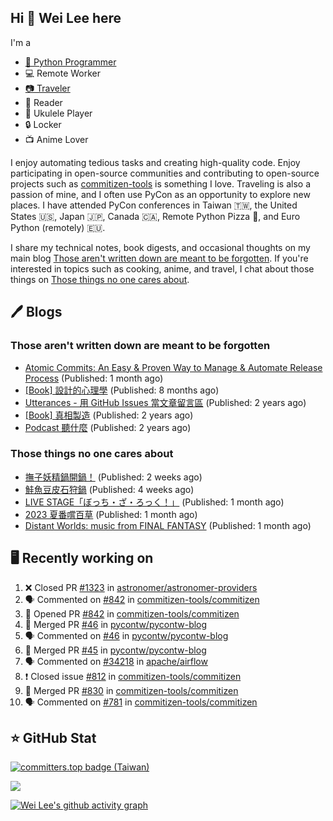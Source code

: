 ## Hi 👋 Wei Lee here

I'm a

* [🐍 Python Programmer](https://pycon-note.wei-lee.me/)
* 💻 Remote Worker
* [📷 Traveler](https://travlog.wei-lee.me/)
* 📖 Reader
* 🎵 Ukulele Player
* 🔒 Locker
* 📺 Anime Lover

I enjoy automating tedious tasks and creating high-quality code. Enjoy participating in open-source communities and contributing to open-source projects such as [commitizen-tools](https://github.com/commitizen-tools) is something I love. Traveling is also a passion of mine, and I often use PyCon as an opportunity to explore new places. I have attended PyCon conferences in Taiwan 🇹🇼, the United States 🇺🇸, Japan 🇯🇵, Canada 🇨🇦, Remote Python Pizza 🍕, and Euro Python (remotely) 🇪🇺.

I share my technical notes, book digests, and occasional thoughts on my main blog [Those aren't written down are meant to be forgotten](https://blog.wei-lee.me/). If you're interested in topics such as cooking, anime, and travel, I chat about those things on [Those things no one cares about](https://travlog.wei-lee.me/).

## 🖊️ Blogs

### Those aren't written down are meant to be forgotten

* [Atomic Commits: An Easy &amp; Proven Way to Manage &amp; Automate Release Process](https://blog.wei-lee.me/posts/tech/2023/08/atomic-commits-coscup-2023) (Published: 1 month ago)
* [[Book] 設計的心理學](https://blog.wei-lee.me/posts/book/2023/01/the-design-of-everyday-things) (Published: 8 months ago)
* [Utterances - 用 GitHub Issues 當文章留言區](https://blog.wei-lee.me/posts/tech/2022/02/use-github-issues-as-comment-system) (Published: 2 years ago)
* [[Book] 真相製造](https://blog.wei-lee.me/posts/book/2022/02/reality-is-business) (Published: 2 years ago)
* [Podcast 聽什麼](https://blog.wei-lee.me/posts/gossiping/2021/12/podcast-i-listen-to) (Published: 2 years ago)

### Those things no one cares about

* [撫子妖精鍋開鍋！](https://travlog.wei-lee.me/posts/cook/2023/08/season-nadeshiko-pot) (Published: 2 weeks ago)
* [鮭魚豆皮石狩鍋](https://travlog.wei-lee.me/posts/cook/2023/08/yuru-camp-salmon-pot) (Published: 4 weeks ago)
* [LIVE STAGE「ぼっち・ざ・ろっく！」](https://travlog.wei-lee.me/posts/review/2023/08/btr-stage) (Published: 1 month ago)
* [2023 夏番嚐百草](https://travlog.wei-lee.me/posts/review/2023/07/what-i-will-watch-in-2023-summer) (Published: 1 month ago)
* [Distant Worlds: music from FINAL FANTASY](https://travlog.wei-lee.me/posts/review/2023/07/distant-worlds-music-from-FINAL-FANTASY) (Published: 1 month ago)

## 🖥️ Recently working on

1. ❌ Closed PR [#1323](https://github.com/astronomer/astronomer-providers/pull/1323) in [astronomer/astronomer-providers](https://github.com/astronomer/astronomer-providers)
2. 🗣 Commented on [#842](https://github.com/commitizen-tools/commitizen/issues/842) in [commitizen-tools/commitizen](https://github.com/commitizen-tools/commitizen)
3. 💪 Opened PR [#842](https://github.com/commitizen-tools/commitizen/pull/842) in [commitizen-tools/commitizen](https://github.com/commitizen-tools/commitizen)
4. 🎉 Merged PR [#46](https://github.com/pycontw/pycontw-blog/pull/46) in [pycontw/pycontw-blog](https://github.com/pycontw/pycontw-blog)
5. 🗣 Commented on [#46](https://github.com/pycontw/pycontw-blog/issues/46) in [pycontw/pycontw-blog](https://github.com/pycontw/pycontw-blog)
6. 🎉 Merged PR [#45](https://github.com/pycontw/pycontw-blog/pull/45) in [pycontw/pycontw-blog](https://github.com/pycontw/pycontw-blog)
7. 🗣 Commented on [#34218](https://github.com/apache/airflow/issues/34218) in [apache/airflow](https://github.com/apache/airflow)
8. ❗️ Closed issue [#812](https://github.com/commitizen-tools/commitizen/issues/812) in [commitizen-tools/commitizen](https://github.com/commitizen-tools/commitizen)
9. 🎉 Merged PR [#830](https://github.com/commitizen-tools/commitizen/pull/830) in [commitizen-tools/commitizen](https://github.com/commitizen-tools/commitizen)
10. 🗣 Commented on [#781](https://github.com/commitizen-tools/commitizen/issues/781) in [commitizen-tools/commitizen](https://github.com/commitizen-tools/commitizen)


## ⭐ GitHub Stat

[![committers.top badge (Taiwan)](https://user-badge.committers.top/taiwan_public/Lee-W.svg)](https://user-badge.committers.top/taiwan_public/Lee-W)

[![](https://github-readme-stats.vercel.app/api?username=Lee-W&show_icons=true&hide_title=true&cache_seconds=86400)](https://github.com/anuraghazra/github-readme-stats)

[![Wei Lee's github activity graph](https://github-readme-activity-graph.vercel.app/graph?username=Lee-W&theme=dracula)](https://github.com/ashutosh00710/github-readme-activity-graph)
